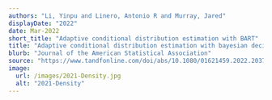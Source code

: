 ```yaml
---
authors: "Li, Yinpu and Linero, Antonio R and Murray, Jared"
displayDate: "2022"
date: Mar-2022
short_title: "Adaptive conditional distribution estimation with BART"
title: "Adaptive conditional distribution estimation with bayesian decision tree ensembles"
blurb: "Journal of the American Statistical Association"
source: "https://www.tandfonline.com/doi/abs/10.1080/01621459.2022.2037431"
image:
  url: /images/2021-Density.jpg
  alt: "2021-Density"
---
```

